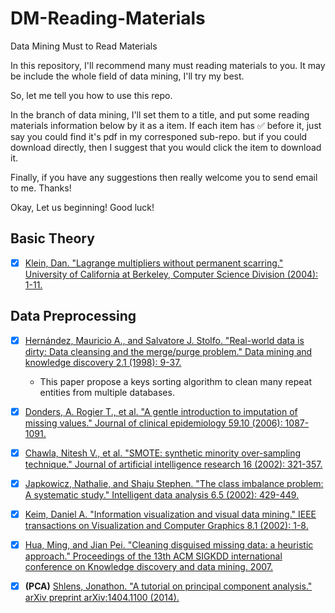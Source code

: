 # DM-Reading-Materials
Data Mining Must to Read Materials

In this repository, I'll recommend many must reading materials to you.
It may be include the whole field of data mining, I'll try my best.

So, let me tell you how to use this repo.

In the branch of data mining, I'll set them to a title, and put some reading materials information below by it as a item. If each item has :white_check_mark: before it, just say you could find it's pdf in my corresponed sub-repo. but if you could download directly, then I suggest that you would click the item to download it.

Finally, if you have any suggestions then really welcome you to send email to me. Thanks!

Okay, Let us beginning! Good luck!


## Basic Theory

- [x] [Klein, Dan. "Lagrange multipliers without permanent scarring." University of California at Berkeley, Computer Science Division (2004): 1-11.](http://www-diglib.stanford.edu/~klein/lagrange-multipliers.pdf)


## Data Preprocessing

- [x] [Hernández, Mauricio A., and Salvatore J. Stolfo. "Real-world data is dirty: Data cleansing and the merge/purge problem." Data mining and knowledge discovery 2.1 (1998): 9-37.](https://link.springer.com/article/10.1023/A:1009761603038)

  - This paper propose a keys sorting algorithm to clean many repeat entities from multiple databases.

- [x] [Donders, A. Rogier T., et al. "A gentle introduction to imputation of missing values." Journal of clinical epidemiology 59.10 (2006): 1087-1091.](https://www.jclinepi.com/article/S0895-4356(06)00197-1/fulltext)

- [x] [Chawla, Nitesh V., et al. "SMOTE: synthetic minority over-sampling technique." Journal of artificial intelligence research 16 (2002): 321-357.](https://arxiv.org/abs/1106.1813)

- [x] [Japkowicz, Nathalie, and Shaju Stephen. "The class imbalance problem: A systematic study." Intelligent data analysis 6.5 (2002): 429-449.](https://dl.acm.org/doi/10.5555/1293951.1293954)

- [x] [Keim, Daniel A. "Information visualization and visual data mining." IEEE transactions on Visualization and Computer Graphics 8.1 (2002): 1-8.](https://dl.acm.org/doi/10.1109/2945.981847)

- [x] [Hua, Ming, and Jian Pei. "Cleaning disguised missing data: a heuristic approach." Proceedings of the 13th ACM SIGKDD international conference on Knowledge discovery and data mining. 2007.](https://dl.acm.org/doi/10.1145/1281192.1281294)

- [x] **(PCA)** [Shlens, Jonathon. "A tutorial on principal component analysis." arXiv preprint arXiv:1404.1100 (2014).](https://arxiv.org/abs/1404.1100)